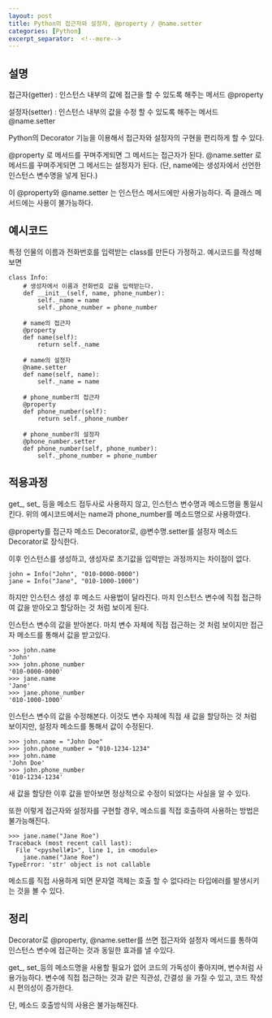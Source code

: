 ```yaml
---
layout: post
title: Python의 접근자와 설정자, @property / @name.setter
categories: [Python]
excerpt_separator:  <!--more-->
---
```


## 설명
접근자(getter) : 인스턴스 내부의 값에 접근을 할 수 있도록 해주는 메서드
@property

설정자(setter) : 인스턴스 내부의 값을 수정 할 수 있도록 해주는 메서드
@name.setter

Python의 Decorator 기능을 이용해서 접근자와 설정자의 구현을 편리하게 할 수 있다.

@property 로 메서드를 꾸며주게되면 그 메서드는 접근자가 된다.
@name.setter 로 메서드를 꾸며주게되면 그 메서드는 설정자가 된다. 
(단, name에는 생성자에서 선언한 인스턴스 변수명을 넣게 된다.)

이 @property와 @name.setter 는 인스턴스 메서드에만 사용가능하다.
즉 클래스 메서드에는 사용이 불가능하다.


## 예시코드
특정 인물의 이름과 전화번호를 입력받는 class를 만든다 가정하고. 예시코드를 작성해보면

```{.python}
class Info:
    # 생성자에서 이름과 전화번호 값을 입력받는다.
    def __init__(self, name, phone_number):
        self._name = name
        self._phone_number = phone_number
    
    # name의 접근자
    @property
    def name(self):
        return self._name
    
    # name의 설정자
    @name.setter
    def name(self, name):
        self._name = name

    # phone_number의 접근자
    @property
    def phone_number(self):
        return self._phone_number

    # phone_number의 설정자
    @phone_number.setter
    def phone_number(self, phone_number):
        self._phone_number = phone_number
```

## 적용과정
get_, set_ 등을 메소드 접두사로 사용하지 않고, 인스턴스 변수명과 메소드명을 통일시킨다.
위의 예시코드에서는 name과 phone_number를 메소드명으로 사용하였다.

@property를 접근자 메소드 Decorator로, 
@변수명.setter를 설정자 메소드 Decorator로 장식한다.

이후 인스턴스를 생성하고, 생성자로 초기값을 입력받는 과정까지는 차이점이 없다.

```{.python}
john = Info("John", "010-0000-0000")
jane = Info("Jane", "010-1000-1000")
```
하지만 인스턴스 생성 후 메소드 사용법이 달라진다.
마치 인스턴스 변수에 직접 접근하여 값을 받아오고 할당하는 것 처럼 보이게 된다.

인스턴스 변수의 값을 받아본다. 
마치 변수 자체에 직접 접근하는 것 처럼 보이지만 접근자 메소드를 통해서 값을 받고있다.

```{.python}
>>> john.name
'John'
>>> john.phone_number
'010-0000-0000'
>>> jane.name
'Jane'
>>> jane.phone_number
'010-1000-1000'
```

인스턴스 변수의 값을 수정해본다.
이것도 변수 자체에 직접 새 값을 할당하는 것 처럼 보이지만, 설정자 메소드를 통해서 값이 수정된다.

```{.python}
>>> john.name = "John Doe"
>>> john.phone_number = "010-1234-1234"
>>> john.name
'John Doe'
>>> john.phone_number
'010-1234-1234'
```

새 값을 할당한 이후 값을 받아보면 정상적으로 수정이 되었다는 사실을 알 수 있다.

또한 이렇게 접근자와 설정자를 구현할 경우, 메소드를 직접 호출하여 사용하는 방법은 불가능해진다.

```{.python}
>>> jane.name("Jane Roe")
Traceback (most recent call last):
  File "<pyshell#1>", line 1, in <module>
    jane.name("Jane Roe")
TypeError: 'str' object is not callable
```

메소드를 직접 사용하게 되면 문자열 객체는 호출 할 수 없다라는 타입에러를 발생시키는 것을 볼 수 있다.


## 정리
Decorator로 @property, @name.setter를 쓰면
접근자와 설정자 메서드를 통하여 인스턴스 변수에 접근하는 것과 동일한 효과를 낼 수있다.

get_, set_등의 메소드명을 사용할 필요가 없어 코드의 가독성이 좋아지며, 변수처럼 사용가능하다.
변수에 직접 접근하는 것과 같은 직관성, 간결성 을 가질 수 있고, 코드 작성시 편의성이 증가한다.

단, 메소드 호출방식의 사용은 불가능해진다. 